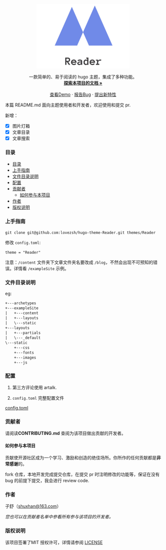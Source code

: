 <p align="center">
  <a href="https://github.com/lovezsh/hugo-theme-Reader/">
    <img src="images/logo.png" alt="Logo" width="300">
  </a>
  <p align="center">
   一款简单的、易于阅读的 hugo 主题，集成了多种功能。
    <br />
    <a href="https://github.com/lovezsh/hugo-theme-Reader"><strong>探索本项目的文档 »</strong></a>
    <br />
    <br />
    <a href="https://zburu.com" target="_blank">查看Demo</a>
    ·
    <a href="https://github.com/lovezsh/hugo-theme-Reader/issues">报告Bug</a>
    ·
    <a href="https://github.com/lovezsh/hugo-theme-Reader/issues">提出新特性</a>
  </p>

</p>

本篇 README.md 面向主题使用者和开发者，欢迎使用和提交 pr.


新增：
- [x] 图片灯箱
- [x] 文章目录
- [x] 文章搜索 
 
### 目录

- [目录](#目录)
- [上手指南](#上手指南)
- [文件目录说明](#文件目录说明)
- [配置](#配置)
- [贡献者](#贡献者)
  - [如何参与本项目](#如何参与本项目)
- [作者](#作者)
- [版权说明](#版权说明)

### 上手指南

```shell
git clone git@github.com:lovezsh/hugo-theme-Reader.git themes/Reader
```

修改 `config.toml`:

```
theme = "Reader"
```

注意：`/content` 文件夹下文章文件夹名要改成 `/blog`，不然会出现不可预知的错误。详情看 `/exampleSite` 示例。

### 文件目录说明
eg:

```shell
+---archetypes
+---exampleSite
|   +---content
|   +---layouts
|   \---static
+---layouts
|   +---partials
|   \---_default
\---static
    +---css
    +---fonts
    +---images
    +---js
```

### 配置 

1. 第三方评论使用 artalk.

3. `config.toml` 完整配置文件

[config.toml](./exampleSite/config.toml)


### 贡献者

请阅读**CONTRIBUTING.md** 查阅为该项目做出贡献的开发者。

#### 如何参与本项目

贡献使开源社区成为一个学习、激励和创造的绝佳场所。你所作的任何贡献都是**非常感谢**的。

fork 仓库，本地开发完成提交仓库，在提交 pr 时注明修改的功能等，保证在没有 bug 的前提下提交，我会进行 review code.


### 作者

子舒（shuxhan@163.com）

 *您也可以在贡献者名单中参看所有参与该项目的开发者。*

### 版权说明

该项目签署了MIT 授权许可，详情请参阅 [LICENSE](https://github.com/lovezsh/hugo-theme-Reader/blob/main/LICENSE)


